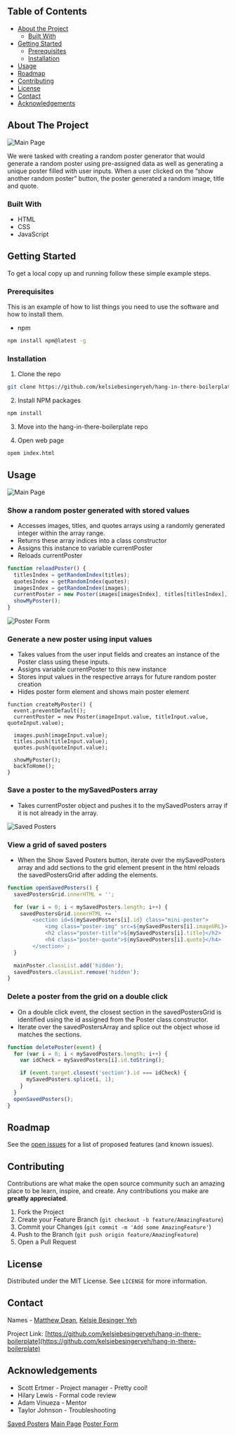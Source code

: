 <!-- TABLE OF CONTENTS -->
## Table of Contents

* [About the Project](#about-the-project)
  * [Built With](#built-with)
* [Getting Started](#getting-started)
  * [Prerequisites](#prerequisites)
  * [Installation](#installation)
* [Usage](#usage)
* [Roadmap](#roadmap)
* [Contributing](#contributing)
* [License](#license)
* [Contact](#contact)
* [Acknowledgements](#acknowledgements)


<!-- ABOUT THE PROJECT -->
## About The Project

![Main Page](https://i.imgur.com/o9Uvrbg.png)

We were tasked with creating a random poster generator that would generate a random poster using pre-assigned data as well as generating a unique poster filled with user inputs. When a user clicked on the “show another random poster” button, the poster generated a random image, title and quote. 


### Built With
* HTML
* CSS
* JavaScript


<!-- GETTING STARTED -->
## Getting Started

To get a local copy up and running follow these simple example steps.


### Prerequisites

This is an example of how to list things you need to use the software and how to install them.
* npm
```sh
npm install npm@latest -g
```


### Installation

1. Clone the repo
```sh
git clone https://github.com/kelsiebesingeryeh/hang-in-there-boilerplate.git
```
2. Install NPM packages
```sh
npm install
```
3. Move into the hang-in-there-boilerplate repo

4. Open web page
```sh
opem index.html
```


<!-- USAGE EXAMPLES -->
## Usage

![Main Page](https://ibb.co/Sr7mTwc)

### Show a random poster generated with stored values
  * Accesses images, titles, and quotes arrays using a randomly generated integer within the array range.
  * Returns these array indices into a class constructor
  * Assigns this instance to variable currentPoster
  * Reloads currentPoster

```javaScript
function reloadPoster() {
  titlesIndex = getRandomIndex(titles);
  quotesIndex = getRandomIndex(quotes);
  imagesIndex = getRandomIndex(images);
  currentPoster = new Poster(images[imagesIndex], titles[titlesIndex], quotes[quotesIndex]);
  showMyPoster();
}
```


![Poster Form](https://i.imgur.com/ggYq2ZK.png)

### Generate a new poster using input values
  * Takes values from the user input fields and creates an instance of the Poster class using these inputs.
  * Assigns variable currentPoster to this new instance
  * Stores input values in the respective arrays for future random poster creation
  * Hides poster form element and shows main poster element
  
```javsScript
function createMyPoster() {
  event.preventDefault();
  currentPoster = new Poster(imageInput.value, titleInput.value, quoteInput.value);

  images.push(imageInput.value);
  titles.push(titleInput.value);
  quotes.push(quoteInput.value);

  showMyPoster();
  backToHome();
}
```



### Save a poster to the mySavedPosters array
  * Takes currentPoster object and pushes it to the mySavedPosters array if it is not already in the array.


![Saved Posters](https://i.imgur.com/g2LBKMs.png)

### View a grid of saved posters
  * When the Show Saved Posters button, iterate over the mySavedPosters array and add sections to the grid element present in the html
reloads the savedPostersGrid after adding the elements.
```javaScript
function openSavedPosters() {
  savedPostersGrid.innerHTML = '';

  for (var i = 0; i < mySavedPosters.length; i++) {
    savedPostersGrid.innerHTML += `
        <section id=${mySavedPosters[i].id} class="mini-poster">
            <img class="poster-img" src=${mySavedPosters[i].imageURL}>
            <h2 class="poster-title">${mySavedPosters[i].title}</h2>
            <h4 class="poster-quote">${mySavedPosters[i].quote}</h4>
        </section>`;
  }

  mainPoster.classList.add('hidden');
  savedPosters.classList.remove('hidden');
}
```


### Delete a poster from the grid on a double click
  * On a double click event, the closest section in the savedPostersGrid is identified using the id assigned from the Poster class constructor. 
  * Iterate over the savedPostersArray and splice out the object whose id matches the sections.
```javaScript
function deletePoster(event) {
  for (var i = 0; i < mySavedPosters.length; i++) {
    var idCheck = mySavedPosters[i].id.toString();

    if (event.target.closest('section').id === idCheck) {
      mySavedPosters.splice(i, 1);
    }
  }
  openSavedPosters();
}
```


<!-- ROADMAP -->
## Roadmap

See the [open issues](https://github.com/kelsiebesingeryeh/hang-in-there-boilerplate/issues) for a list of proposed features (and known issues).


<!-- CONTRIBUTING -->
## Contributing

Contributions are what make the open source community such an amazing place to be learn, inspire, and create. Any contributions you make are **greatly appreciated**.

1. Fork the Project
2. Create your Feature Branch (`git checkout -b feature/AmazingFeature`)
3. Commit your Changes (`git commit -m 'Add some AmazingFeature'`)
4. Push to the Branch (`git push origin feature/AmazingFeature`)
5. Open a Pull Request


<!-- LICENSE -->
## License

Distributed under the MIT License. See `LICENSE` for more information.


<!-- CONTACT -->
## Contact

Names - [Matthew Dean](deanma95@gmail.com), [Kelsie Besinger Yeh](kelsiebesinger@gmail.com)

Project Link: [https://github.com/kelsiebesingeryeh/hang-in-there-boilerplate](https://github.com/kelsiebesingeryeh/hang-in-there-boilerplate)


<!-- ACKNOWLEDGEMENTS -->
## Acknowledgements

  * Scott Ertmer - Project manager - Pretty cool!
  * Hilary Lewis - Formal code review
  * Adam Vinueza - Mentor
  * Taylor Johnson - Troubleshooting


<!-- MARKDOWN LINKS & IMAGES -->
<!-- https://www.markdownguide.org/basic-syntax/#reference-style-links -->
[Saved Posters](https://ibb.co/gtPXsZG)
[Main Page](https://ibb.co/Sr7mTwc)
[Poster Form](https://ibb.co/L8YKJ1m)
